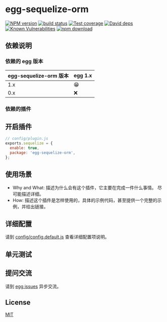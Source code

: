 # egg-sequelize-orm

[![NPM version][npm-image]][npm-url]
[![build status][travis-image]][travis-url]
[![Test coverage][codecov-image]][codecov-url]
[![David deps][david-image]][david-url]
[![Known Vulnerabilities][snyk-image]][snyk-url]
[![npm download][download-image]][download-url]

[npm-image]: https://img.shields.io/npm/v/egg-sequelize-orm.svg?style=flat-square
[npm-url]: https://npmjs.org/package/egg-sequelize-orm
[travis-image]: https://img.shields.io/travis/eggjs/egg-sequelize-orm.svg?style=flat-square
[travis-url]: https://travis-ci.org/eggjs/egg-sequelize-orm
[codecov-image]: https://img.shields.io/codecov/c/github/eggjs/egg-sequelize-orm.svg?style=flat-square
[codecov-url]: https://codecov.io/github/eggjs/egg-sequelize-orm?branch=master
[david-image]: https://img.shields.io/david/eggjs/egg-sequelize-orm.svg?style=flat-square
[david-url]: https://david-dm.org/eggjs/egg-sequelize-orm
[snyk-image]: https://snyk.io/test/npm/egg-sequelize-orm/badge.svg?style=flat-square
[snyk-url]: https://snyk.io/test/npm/egg-sequelize-orm
[download-image]: https://img.shields.io/npm/dm/egg-sequelize-orm.svg?style=flat-square
[download-url]: https://npmjs.org/package/egg-sequelize-orm

<!--
Description here.
-->

## 依赖说明

### 依赖的 egg 版本

egg-sequelize-orm 版本 | egg 1.x
--- | ---
1.x | 😁
0.x | ❌

### 依赖的插件
<!--

如果有依赖其它插件，请在这里特别说明。如

- security
- multipart

-->

## 开启插件

```js
// config/plugin.js
exports.sequelize = {
  enable: true,
  package: 'egg-sequelize-orm',
};
```

## 使用场景

- Why and What: 描述为什么会有这个插件，它主要在完成一件什么事情。
尽可能描述详细。
- How: 描述这个插件是怎样使用的，具体的示例代码，甚至提供一个完整的示例，并给出链接。

## 详细配置

请到 [config/config.default.js](config/config.default.js) 查看详细配置项说明。

## 单元测试

<!-- 描述如何在单元测试中使用此插件，例如 schedule 如何触发。无则省略。-->

## 提问交流

请到 [egg issues](https://github.com/eggjs/egg/issues) 异步交流。

## License

[MIT](LICENSE)
